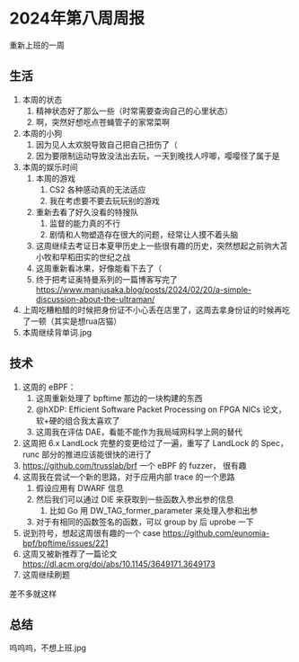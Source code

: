 # 2024年第八周周报

重新上班的一周

## 生活

1. 本周的状态
    1. 精神状态好了那么一些（时常需要查询自己的心里状态）
    2. 啊，突然好想吃点苍蝇管子的家常菜啊
2. 本周的小狗
    1. 因为见人太欢脱导致自己把自己扭伤了（
    2. 因为要限制运动导致没法出去玩，一天到晚找人哼唧，嘤嘤怪了属于是
3. 本周的娱乐时间
    1. 本周的游戏
        1. CS2 各种感动真的无法适应
        2. 我在考虑要不要去玩玩别的游戏
    2. 重新去看了好久没看的特搜队
        1. 监督的能力真的不行
        2. 剧情和人物塑造存在很大的问题，经常让人摸不着头脑
    3. 这周继续去考证日本夏甲历史上一些很有趣的历史，突然想起之前驹大苫小牧和早稻田实的世纪之战
    4. 这周重新看冰果，好像能看下去了（
    5. 终于把考证奥特曼系列的一篇博客写完了 <https://www.manjusaka.blog/posts/2024/02/20/a-simple-discussion-about-the-ultraman/>
4. 上周吃糟粕醋的时候把身份证不小心丢在店里了，这周去拿身份证的时候再吃了一顿（其实是想rua店猫）
5. 本周继续背单词.jpg

## 技术

1. 这周的 eBPF：
    1. 这周重新处理了 bpftime 那边的一块构建的东西
    2. @hXDP: Efficient Software Packet Processing on FPGA NICs 论文，软+硬的组合我太喜欢了
    3. 这周我在评估 DAE，看能不能作为我局域网科学上网的替代
2. 这周把 6.x  LandLock 完整的变更给过了一遍，重写了 LandLock 的 Spec，runc 部分的推进应该能很快的进行了
3. <https://github.com/trusslab/brf> 一个 eBPF 的 fuzzer， 很有趣
4. 这周我在尝试一个新的思路，对于应用内部 trace 的一个思路
    1. 假设应用有 DWARF 信息
    2. 然后我们可以通过 DIE 来获取到一些函数入参出参的信息
        1. 比如 Go 用 DW_TAG_former_parameter 来处理入参和出参
    3. 对于有相同的函数签名的函数，可以 group by 后 uprobe 一下
5. 说到符号，想起这周很有趣的一个 case <https://github.com/eunomia-bpf/bpftime/issues/221>
6. 这周又被新推荐了一篇论文 <https://dl.acm.org/doi/abs/10.1145/3649171.3649173>
7. 这周继续刷题

差不多就这样

## 总结

呜呜呜，不想上班.jpg
